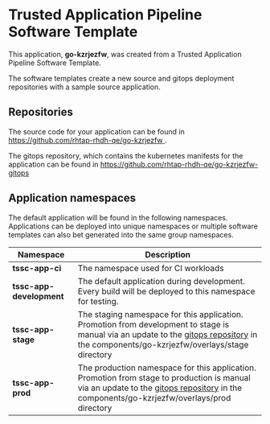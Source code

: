 # Trusted Application Pipeline Software Template

This application, **go-kzrjezfw**, was created from a Trusted Application Pipeline Software Template.

The software templates create a new source and gitops deployment repositories with a sample source application. 

## Repositories

The source code for your application can be found in [https://github.com/rhtap-rhdh-qe/go-kzrjezfw ](https://github.com/rhtap-rhdh-qe/go-kzrjezfw ).
 
The gitops repository, which contains the kubernetes manifests for the application can be found in 
[https://github.com/rhtap-rhdh-qe/go-kzrjezfw-gitops ](https://github.com/rhtap-rhdh-qe/go-kzrjezfw-gitops ) 

## Application namespaces 

The default application will be found in the following namespaces. Applications can be deployed into unique namespaces or multiple software templates can also bet generated into the same group namespaces.  

|  Namespace   |  Description   |  
| -------- | -------- |
| **tssc-app-ci** | The namespace used for CI workloads |
| **tssc-app-development** | The default application during development. Every build will be deployed to this namespace for testing. |
| **tssc-app-stage** | The staging namespace for this application. Promotion from development to stage is manual via an update to the [gitops repository](https://github.com/rhtap-rhdh-qe/go-kzrjezfw-gitops ) in the components/go-kzrjezfw/overlays/stage directory |
| **tssc-app-prod** | The production namespace for this application. Promotion from stage to production is manual via an update to the [gitops repository](https://github.com/rhtap-rhdh-qe/go-kzrjezfw-gitops ) in the components/go-kzrjezfw/overlays/prod directory |